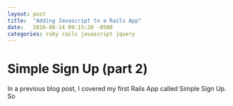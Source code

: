 ```yaml
---
layout: post
title:  "Adding Javascript to a Rails App"
date:   2016-06-14 09:15:20 -0500
categories: ruby rails javascript jquery
---
```


# Simple Sign Up (part 2)

In a previous blog post, I covered my first Rails App called Simple Sign Up. So